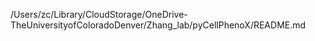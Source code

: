 /Users/zc/Library/CloudStorage/OneDrive-TheUniversityofColoradoDenver/Zhang_lab/pyCellPhenoX/README.md